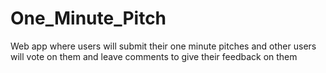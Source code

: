 # One_Minute_Pitch
Web app where users will submit their one minute pitches and other users will vote on them and leave comments to give their feedback on them
